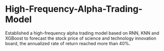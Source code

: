 # High-Frequency-Alpha-Trading-Model
Established a high-frequency alpha trading model based on RNN, KNN and XGBoost to forecast the stock price of science and technology innovation board, the annualized rate of return reached more than 40%.
